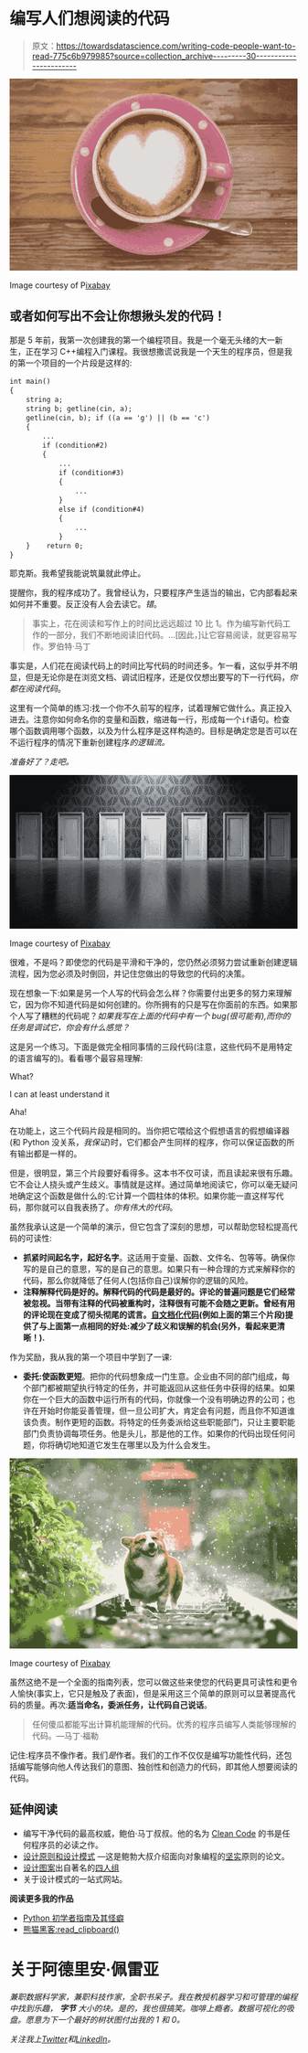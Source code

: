 # 编写人们想阅读的代码

> 原文：<https://towardsdatascience.com/writing-code-people-want-to-read-775c6b979985?source=collection_archive---------30----------------------->

![](img/9b1f3677e0a525cdab1dc9e8e1c0d38e.png)

Image courtesy of P[ixabay](https://pixabay.com/photos/coffee-glass-beverage-coffee-mug-1583550/)

## 或者如何写出不会让你想揪头发的代码！

那是 5 年前，我第一次创建我的第一个编程项目。我是一个毫无头绪的大一新生，正在学习 C++编程入门课程。我很想撒谎说我是一个天生的程序员，但是我的第一个项目的一个片段是这样的:

```
int main()
{
    string a;
    string b; getline(cin, a);
    getline(cin, b); if ((a == 'g') || (b == 'c')
    {
        ...
        if (condition#2)
        {
            ...
            if (condition#3)
            {
                ...
            }
            else if (condition#4)
            {
                ...
            }
    }    return 0;
}
```

耶克斯。我希望我能说筑巢就此停止。

提醒你，我的程序成功了。我曾经认为，只要程序产生适当的输出，它内部看起来如何并不重要。反正没有人会去读它。*错*。

> 事实上，花在阅读和写作上的时间比远远超过 10 比 1。作为编写新代码工作的一部分，我们不断地阅读旧代码。…[因此，]让它容易阅读，就更容易写作。罗伯特·马丁

事实是，人们花在阅读代码上的时间比写代码的时间还多。乍一看，这似乎并不明显，但是无论你是在浏览文档、调试旧程序，还是仅仅想出要写的下一行代码，*你都在阅读代码*。

这里有一个简单的练习:找一个你不久前写的程序，试着理解它做什么。真正投入进去。注意你如何命名你的变量和函数，缩进每一行，形成每一个`if`语句。检查哪个函数调用哪个函数，以及为什么程序是这样构造的。目标是确定您是否可以在不运行程序的情况下重新创建程序*的逻辑流。*

*准备好了？走吧。*

![](img/4bf54121940c10959b069dd3f009ad23.png)

Image courtesy of [Pixabay](https://pixabay.com/photos/doors-choices-choose-decision-1767562/)

很难，不是吗？即使您的代码是平滑和干净的，您仍然必须努力尝试重新创建逻辑流程，因为您必须及时倒回，并记住您做出的导致您的代码的决策。

现在想象一下:如果是另一个人写的代码会怎么样？你需要付出更多的努力来理解它，因为你不知道代码是如何创建的。你所拥有的只是写在你面前的东西。如果那个人写了糟糕的代码呢？*如果我写在上面的代码中有一个 bug(很可能有),而你的任务是调试它，你会有什么感觉？*

这是另一个练习。下面是做完全相同事情的三段代码(注意，这些代码不是用特定的语言编写的)。看看哪个最容易理解:

What?

I can at least understand it

Aha!

在功能上，这三个代码片段是相同的。当你把它喂给这个假想语言的假想编译器(和 Python 没关系，*我保证*)时，它们都会产生同样的程序，你可以保证函数的所有输出都是一样的。

但是，很明显，第三个片段要好看得多。这本书不仅可读，而且读起来很有乐趣。它不会让人挠头或产生歧义。事情就是这样。通过简单地阅读它，你可以毫无疑问地确定这个函数是做什么的:它计算一个圆柱体的体积。如果你能一直这样写代码，那你就可以自我表扬了。*你有伟大的代码*。

虽然我承认这是一个简单的演示，但它包含了深刻的思想，可以帮助您轻松提高代码的可读性:

*   **抓紧时间起名字，起好名字**。这适用于变量、函数、文件名、包等等。确保你写的是自己的意思，写的是自己的意思。如果只有一种合理的方式来解释你的代码，那么你就降低了任何人(包括你自己)误解你的逻辑的风险。
*   **注释解释代码是好的。解释代码的代码是最好的。评论的普遍问题是它们经常被忽视。当带有注释的代码被重构时，注释很有可能不会随之更新。曾经有用的评论现在变成了彻头彻尾的谎言。[自文档化代码](https://en.wikipedia.org/wiki/Self-documenting_code)(例如上面的第三个片段)提供了与上面第一点相同的好处:减少了歧义和误解的机会(另外，看起来更清晰！).**

作为奖励，我从我的第一个项目中学到了一课:

*   **委托:使函数更短**。把你的代码想象成一门生意。企业由不同的部门组成，每个部门都被期望执行特定的任务，并可能返回从这些任务中获得的结果。如果你在一个巨大的函数中运行所有的代码，你就像一个没有明确边界的公司；也许在开始时你能妥善管理，但一旦公司扩大，肯定会有问题，而且你不知道谁该负责。制作更短的函数。将特定的任务委派给这些职能部门，只让主要职能部门负责协调每项任务。他是头儿，那是他的工作。如果你的代码出现任何问题，你将确切地知道它发生在哪里以及为什么会发生。

![](img/a8debfc53e57689e8aefe29e203ba3de.png)

Image courtesy of [Pixabay](https://pixabay.com/photos/pets-dog-corgi-cute-4415649/)

虽然这绝不是一个全面的指南列表，您可以做这些来使您的代码更具可读性和更令人愉快(事实上，它只是触及了表面)，但是采用这三个简单的原则可以显著提高代码的质量。再次:**适当命名，委派任务，让代码自己说话**。

> 任何傻瓜都能写出计算机能理解的代码。优秀的程序员编写人类能够理解的代码。—马丁·福勒

记住:程序员不像作者。我们*是*作者。我们的工作不仅仅是编写功能性代码，还包括编写能够向他人传达我们的意图、独创性和创造力的代码，即其他人想要阅读的代码。

## **延伸阅读**

*   编写干净代码的最高权威，鲍伯·马丁叔叔。他的名为 [Clean Code](https://amzn.to/320MrFh) 的书是任何程序员的必读之作。
*   [设计原则和设计模式](https://web.archive.org/web/20150906155800/http://www.objectmentor.com/resources/articles/Principles_and_Patterns.pdf) —这是鲍勃大叔介绍面向对象编程的[坚实](https://www.baeldung.com/solid-principles)原则的论文。
*   [设计图案](https://amzn.to/30ZrGZh)出自著名的[四人组](https://en.wikipedia.org/wiki/Design_Patterns)
*   关于设计模式的一站式网站。

**阅读更多我的作品**

*   [Python 初学者指南及其怪癖](/beginners-guide-to-python-quirks-and-jargon-8dfcf8ebd590)
*   [熊猫黑客:read_clipboard()](/pandas-hacks-read-clipboard-94a05c031382)

# 关于阿德里安·佩雷亚

*兼职数据科学家，兼职科技作家，全职书呆子。我在教授机器学习和可管理的编程中找到乐趣，* ***字节*** *大小的块。是的，我也很搞笑。咖啡上瘾者。数据可视化的吸盘。愿意为下一个最好的树状图付出我的 1 和 0。*

*关注我上*[*Twitter*](https://twitter.com/adrianmarkperea)*和*[*LinkedIn*](https://www.linkedin.com/in/adrian-perea/)*。*